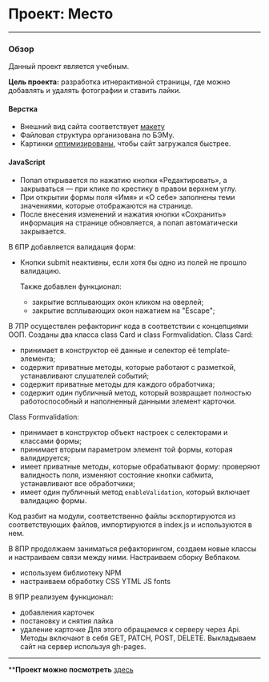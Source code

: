 # Проект: Место
_________
### Обзор

Данный проект является учебным.

**Цель проекта:** разработка итнерактивной страницы, где можно добавлять и удалять фотографии и ставить лайки.

#### Верстка
* Внешний вид сайта соответствует [макету](https://www.figma.com/file/2cn9N9jSkmxD84oJik7xL7/JavaScript.-Sprint-4?node-id=0%3A1)
* Файловая структура организована по БЭМу.
* Картинки [оптимизированы](https://tinypng.com/), чтобы сайт загружался быстрее.


#### JavaScript
* Попап открывается по нажатию кнопки «Редактировать», а закрываться — при клике по крестику в правом верхнем углу.
* При открытии формы поля «Имя» и «О себе» заполнены теми значениями, которые отображаются на странице.
* После внесения изменений и нажатия кнопки «Сохранить» информация на странице обновляется, а попап автоматически закрывается.

В 6ПР добавляется валидация форм:
* Кнопки submit неактивны, если хотя бы одно из полей не прошло валидацию.

  Также добавлен функционал:
  * закрытие всплывающих окон кликом на оверлей;
  * закрытие всплывающих окон нажатием на "Escape";

В 7ПР осуществлен рефакторинг кода в соответствии с концепциями ООП. Созданы два класса class Card и class Formvalidation.
Class Card:
- принимает в конструктор её данные и селектор её template-элемента;
- содержит приватные методы, которые работают с разметкой, устанавливают слушателей событий;
- содержит приватные методы для каждого обработчика;
- содержит один публичный метод, который возвращает полностью работоспособный и наполненный данными элемент карточки.

Class Formvalidation:
- принимает в конструктор объект настроек с селекторами и классами формы;
- принимает вторым параметром элемент той формы, которая валидируется;
- имеет приватные методы, которые обрабатывают форму: проверяют валидность поля, изменяют состояние кнопки сабмита, устанавливают все обработчики;
- имеет один публичный метод `enableValidation`, который включает валидацию формы.

Код разбит на модули, соответственно файлы эскпортируются из соответствующих файлов, импортируются в index.js и используются в нем.


В 8ПР продолжаем заниматься рефакторингом, создаем новые классы и настраиваем связи между ними. Настраиваем сборку Вебпаком.
   * используем библиотеку NPM
   * настраиваем обработку CSS YTML JS fonts

В 9ПР реализуем функционал:
* добавления карточек
* постановку и снятия лайка
* удаление карточке
Для этого обращаемся к серверу через Api. Методы включают в себя GET, PATCH, POST, DELETE.
Выкладываем сайт на сервер используя gh-pages.



________

****Проект можно посмотреть** [здесь]( https://lady-de-bug.github.io/mesto/)
